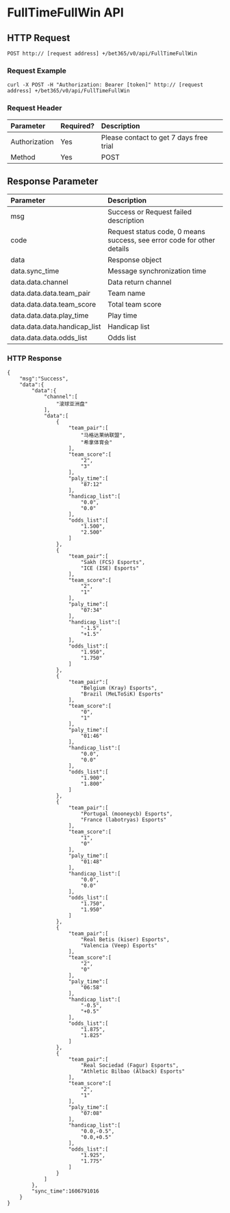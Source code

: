 # FullTimeFullWin API

## HTTP Request

`POST http:// [request address] +/bet365/v0/api/FullTimeFullWin`

### Request Example

```text
curl -X POST -H "Authorization: Bearer [token]" http:// [request address] +/bet365/v0/api/FullTimeFullWin
```

### Request Header

| Parameter | Required? | Description |
| :--- | :--- | :--- |
| Authorization | Yes | Please contact to get 7 days free trial |
| Method | Yes | POST |

## Response Parameter

| Parameter | Description |
| :--- | :--- |
| msg | Success or Request failed description |
| code | Request status code, 0 means success, see error code for other details |
| data | Response object |
| data.sync\_time | Message synchronization time |
| data.data.channel | Data return channel |
| data.data.data.team\_pair | Team name |
| data.data.data.team\_score | Total team score |
| data.data.data.play\_time | Play time |
| data.data.data.handicap\_list | Handicap list |
| data.data.data.odds\_list | Odds list |

### HTTP Response

```text
{
    "msg":"Success",
    "data":{
        "data":{
            "channel":[
                "滚球亚洲盘"
            ],
            "data":[
                {
                    "team_pair":[
                        "马格达莱纳联盟",
                        "希拿体育会"
                    ],
                    "team_score":[
                        "2",
                        "3"
                    ],
                    "paly_time":[
                        "87:12"
                    ],
                    "handicap_list":[
                        "0.0",
                        "0.0"
                    ],
                    "odds_list":[
                        "1.500",
                        "2.500"
                    ]
                },
                {
                    "team_pair":[
                        "Sakh (FCS) Esports",
                        "ICE (ISE) Esports"
                    ],
                    "team_score":[
                        "2",
                        "1"
                    ],
                    "paly_time":[
                        "07:34"
                    ],
                    "handicap_list":[
                        "-1.5",
                        "+1.5"
                    ],
                    "odds_list":[
                        "1.950",
                        "1.750"
                    ]
                },
                {
                    "team_pair":[
                        "Belgium (Kray) Esports",
                        "Brazil (MeLToSiK) Esports"
                    ],
                    "team_score":[
                        "0",
                        "1"
                    ],
                    "paly_time":[
                        "01:46"
                    ],
                    "handicap_list":[
                        "0.0",
                        "0.0"
                    ],
                    "odds_list":[
                        "1.900",
                        "1.800"
                    ]
                },
                {
                    "team_pair":[
                        "Portugal (mooneycb) Esports",
                        "France (labotryas) Esports"
                    ],
                    "team_score":[
                        "1",
                        "0"
                    ],
                    "paly_time":[
                        "01:48"
                    ],
                    "handicap_list":[
                        "0.0",
                        "0.0"
                    ],
                    "odds_list":[
                        "1.750",
                        "1.950"
                    ]
                },
                {
                    "team_pair":[
                        "Real Betis (kiser) Esports",
                        "Valencia (Veep) Esports"
                    ],
                    "team_score":[
                        "2",
                        "0"
                    ],
                    "paly_time":[
                        "06:58"
                    ],
                    "handicap_list":[
                        "-0.5",
                        "+0.5"
                    ],
                    "odds_list":[
                        "1.875",
                        "1.825"
                    ]
                },
                {
                    "team_pair":[
                        "Real Sociedad (Fagur) Esports",
                        "Athletic Bilbao (Alback) Esports"
                    ],
                    "team_score":[
                        "2",
                        "1"
                    ],
                    "paly_time":[
                        "07:08"
                    ],
                    "handicap_list":[
                        "0.0,-0.5",
                        "0.0,+0.5"
                    ],
                    "odds_list":[
                        "1.925",
                        "1.775"
                    ]
                }
            ]
        },
        "sync_time":1606791016
    }
}
```


